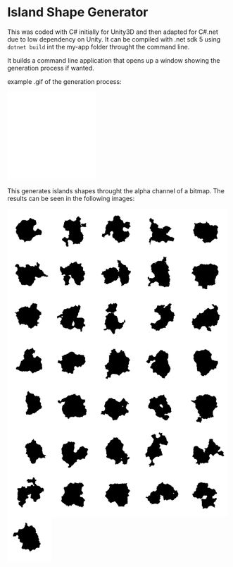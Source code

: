 # Island Shape Generator

This was coded with C# initially for Unity3D and then adapted for C#.net due to low dependency on Unity. 
It can be compiled with .net sdk 5 using ``dotnet build`` int the my-app folder throught the command line.

It builds a command line application that opens up a window showing the generation process if wanted.

example .gif of the generation process:

<div style="display: inline-block">
    <img style="float: left;" src="examples/gifs/035_.gif?raw=true" width="200" height="200" alt="Island Generation Process">
</div>

This generates islands shapes throught the alpha channel of a bitmap. The results can be seen in the following images:

<div style="display: inline-block">
  <img style="float: left;" src="examples/000_.png?raw=true" width="100" height="100" alt="Example of generated island shape">
  <img style="float: left;" src="examples/001_.png?raw=true" width="100" height="100" alt="Example of generated island shape">
  <img style="float: left;" src="examples/002_.png?raw=true" width="100" height="100" alt="Example of generated island shape">
  <img style="float: left;" src="examples/003_.png?raw=true" width="100" height="100" alt="Example of generated island shape">
  <img style="float: left;" src="examples/004_.png?raw=true" width="100" height="100" alt="Example of generated island shape">
  <img style="float: left;" src="examples/005_.png?raw=true" width="100" height="100" alt="Example of generated island shape">
  <img style="float: left;" src="examples/006_.png?raw=true" width="100" height="100" alt="Example of generated island shape">
  <img style="float: left;" src="examples/007_.png?raw=true" width="100" height="100" alt="Example of generated island shape">
  <img style="float: left;" src="examples/008_.png?raw=true" width="100" height="100" alt="Example of generated island shape">
  <img style="float: left;" src="examples/009_.png?raw=true" width="100" height="100" alt="Example of generated island shape">
  <img style="float: left;" src="examples/010_.png?raw=true" width="100" height="100" alt="Example of generated island shape">
  <img style="float: left;" src="examples/011_.png?raw=true" width="100" height="100" alt="Example of generated island shape">
  <img style="float: left;" src="examples/012_.png?raw=true" width="100" height="100" alt="Example of generated island shape">
  <img style="float: left;" src="examples/013_.png?raw=true" width="100" height="100" alt="Example of generated island shape">
  <img style="float: left;" src="examples/014_.png?raw=true" width="100" height="100" alt="Example of generated island shape">
  <img style="float: left;" src="examples/015_.png?raw=true" width="100" height="100" alt="Example of generated island shape">
  <img style="float: left;" src="examples/016_.png?raw=true" width="100" height="100" alt="Example of generated island shape">
  <img style="float: left;" src="examples/017_.png?raw=true" width="100" height="100" alt="Example of generated island shape">
  <img style="float: left;" src="examples/018_.png?raw=true" width="100" height="100" alt="Example of generated island shape">
  <img style="float: left;" src="examples/019_.png?raw=true" width="100" height="100" alt="Example of generated island shape">
  <img style="float: left;" src="examples/020_.png?raw=true" width="100" height="100" alt="Example of generated island shape">
  <img style="float: left;" src="examples/021_.png?raw=true" width="100" height="100" alt="Example of generated island shape">
  <img style="float: left;" src="examples/022_.png?raw=true" width="100" height="100" alt="Example of generated island shape">
  <img style="float: left;" src="examples/023_.png?raw=true" width="100" height="100" alt="Example of generated island shape">
  <img style="float: left;" src="examples/024_.png?raw=true" width="100" height="100" alt="Example of generated island shape">
  <img style="float: left;" src="examples/025_.png?raw=true" width="100" height="100" alt="Example of generated island shape">
  <img style="float: left;" src="examples/026_.png?raw=true" width="100" height="100" alt="Example of generated island shape">
  <img style="float: left;" src="examples/027_.png?raw=true" width="100" height="100" alt="Example of generated island shape">
  <img style="float: left;" src="examples/028_.png?raw=true" width="100" height="100" alt="Example of generated island shape">
  <img style="float: left;" src="examples/029_.png?raw=true" width="100" height="100" alt="Example of generated island shape">
  <img style="float: left;" src="examples/030_.png?raw=true" width="100" height="100" alt="Example of generated island shape">
  <img style="float: left;" src="examples/031_.png?raw=true" width="100" height="100" alt="Example of generated island shape">
  <img style="float: left;" src="examples/032_.png?raw=true" width="100" height="100" alt="Example of generated island shape">
  <img style="float: left;" src="examples/033_.png?raw=true" width="100" height="100" alt="Example of generated island shape">
  <img style="float: left;" src="examples/034_.png?raw=true" width="100" height="100" alt="Example of generated island shape">
  <img style="float: left;" src="examples/035_.png?raw=true" width="100" height="100" alt="Example of generated island shape">
</div>
